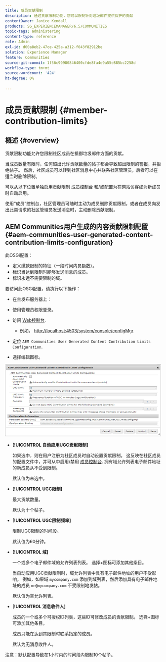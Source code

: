 ```yaml
---
title: 成员贡献限制
description: 通过贡献限制功能，您可以限制针对垃圾邮件提供保护的贡献
contentOwner: Janice Kendall
products: SG_EXPERIENCEMANAGER/6.5/COMMUNITIES
topic-tags: administering
content-type: reference
role: Admin
exl-id: d00a8eb2-47ce-425a-a312-f043f82912be
solution: Experience Manager
feature: Communities
source-git-commit: 1f56c99980846400cfde8fa4e9a55e885bc2258d
workflow-type: tm+mt
source-wordcount: '424'
ht-degree: 0%

---
```


# 成员贡献限制 {#member-contribution-limits}

## 概述 {#overview}

贡献限制功能允许您限制社区成员在抵御垃圾邮件方面的贡献。

当成员数量有限时，任何超出允许贡献数量的帖子都会导致超出限制的警报，并拒绝帖子。 然后，社区成员可以转到社区消息中心并联系社区管理员，后者可以在适当时删除限制。

可以从以下位置单独启用贡献限制 [成员控制台](members.md) 和/或配置为在网站访客成为新成员时自动启用。

使用“成员”控制台，社区管理员可随时主动为成员删除贡献限制，或者在成员向发出此类请求的社区管理员发送消息时，主动删除贡献限制。

## AEM Communities用户生成的内容贡献限制配置 {#aem-communities-user-generated-content-contribution-limits-configuration}

此OSGi配置：

* 定义缴款限制的特征（一段时间内员额数）。
* 标识当达到限制时能够发送消息的成员。
* 标识永远不需要限制的域。

要访问此OSGi配置，请执行以下操作：

* 在主发布服务器上：
* 使用管理员权限登录。
* 访问 [Web控制台](../../help/sites-deploying/configuring-osgi.md).

   * 例如， [http://localhost:4503/system/console/configMgr](http://localhost:4503/system/console/configMgr)

* 定位 `AEM Communities User Generated Content Contribution Limits Configuration`.
* 选择编辑图标。

![configure-limits](assets/configure-limits.png)

* **[!UICONTROL 自动应用UGC贡献限制]**

  如果选中，则在用户注册为社区成员时自动设置贡献限制。 这反映在社区成员的配置文件中，并可从中启用/禁用 [成员控制台](members.md). 拥有域允许列表电子邮件地址的新成员从不受到限制。

  默认值为未选中。

* **[!UICONTROL UGC限制]**

  最大贡献数量。

  默认为十个帖子。

* **[!UICONTROL UGC限制频率]**

  限制UGC限制的时间段。

  默认值为60分钟。

* **[!UICONTROL 域]**

  一个或多个电子邮件域的允许列表列表。 选择+图标可添加其他条目。

  当自动应用UGC贡献限制时，域允许列表中具有电子邮件地址的用户不受影响。 例如，如果域 `mycompany.com` 添加到域列表，然后添加具有电子邮件地址的成员 `me@mycompany.com` 不受限制地发帖。

  默认值为空允许列表。

* **[!UICONTROL 消息收件人]**

  成员的一个或多个可授权ID列表，这些ID可修改成员的贡献限制。 选择+图标可添加其他条目。

  成员只能在达到其限制时联系指定的成员。

  默认为无消息收件人。

注意：默认配置导致在1小时内的时间段内限制10个帖子。
